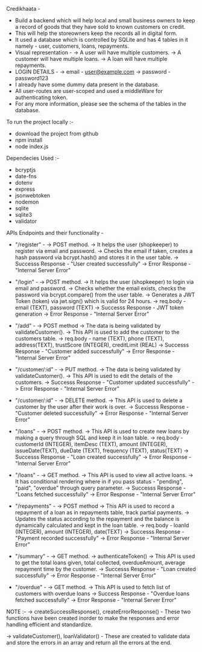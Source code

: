 Credikhaata -

- Build a backend which will help local and small business owners to keep a record of goods that they have sold to known customers on credit.
- This will help the storeowners keep the records all in digital form.
- It used a database which is controlled by SQLite and has 4 tables in it namely - user, customers, loans, repayments.
- Visual representation -
  -> A user will have multiple customers.
  -> A customer will have multiple loans.
  -> A loan will have multiple repayments.
- LOGIN DETAILS -
  -> email - user@example.com
  -> password - password123
- I already have some dummy data present in the database.
- All user-routes are user-scoped and used a middleWare for authenticating token.
- For any more information, please see the schema of the tables in the database.

To run the project locally :-

- download the project from github
- npm install
- node index.js

Dependecies Used :-

- bcryptjs
- date-fns
- dotenv
- express
- jsonwebtoken
- nodemon
- sqlite
- sqlite3
- validator

APIs Endpoints and their functionality -

- "/register" -
  -> POST method.
  -> It helps the user (shopkeeper) to register via email and password.
  -> Checks the email if taken, creates a hash password via bcrypt.hash() and stores it in the user table.
  -> Successs Response - "User created successfully"
  -> Error Response - "Internal Server Error"

- "/login" -
  -> POST method.
  -> It helps the user (shopkeeper) to login via email and password.
  -> Checks whether the email exists, checks the password via bcrypt.compare() from the user table.
  -> Generates a JWT Token (token) via jwt.sign() which is valid for 24 hours.
  -> req.body - email (TEXT), password (TEXT)
  -> Successs Response - JWT token generation
  -> Error Response - "Internal Server Error"

- "/add" -
  -> POST method
  -> The data is being validated by validateCustomer().
  -> This API is used to add the customer to the customers table.
  -> req.body - name (TEXT), phone (TEXT), address(TEXT), trustScore (INTEGER), creditLimit (REAL)
  -> Successs Response - "Customer added successfully"
  -> Error Response - "Internal Server Error"

- "/customer/:id" -
  -> PUT method.
  -> The data is being validated by validateCustomer().
  -> This API is used to edit the details of the customers.
  -> Successs Response - "Customer updated successfully"
  -> Error Response - "Internal Server Error"

- "/customer/:id" -
  -> DELETE method.
  -> This API is used to delete a customer by the user after their work is over.
  -> Successs Response - "Customer deleted successfully"
  -> Error Response - "Internal Server Error"

- "/loans" -
  -> POST method.
  -> This API is used to create new loans by making a query through SQL and keep it in loan table.
  -> req.body - customerId (INTEGER), itemDesc (TEXT), amount (INTEGER), issueDate(TEXT), dueDate (TEXT), frequency (TEXT), status(TEXT)
  -> Successs Response - "Loan created successfully"
  -> Error Response - "Internal Server Error"

- "/loans" -
  -> GET method.
  -> This API is used to view all active loans.
  -> It has conditional rendering where in if you pass status - "pending", "paid", "overdue" through query parameter.
  -> Successs Response - "Loans fetched successfully"
  -> Error Response - "Internal Server Error"

- "/repayments" -
  -> POST method
  -> This API is used to record a repayment of a loan as in repayments table, track partial payments.
  -> Updates the status according to the repayment and the balance is dynamically calculated and kept in the loan table.
  -> req.body - loanId (INTEGER), amount (INTEGER), date(TEXT)
  -> Successs Response - "Payment recorded successfully"
  -> Error Response - "Internal Server Error"

- "/summary" -
  -> GET method.
  -> authenticateToken()
  -> This API is used to get the total loans given, total collected, overdueAmount, average repayment time by the customer.
  -> Successs Response - "Loan created successfully"
  -> Error Response - "Internal Server Error"

- "/overdue" -
  -> GET method.
  -> This API is used to fetch list of customers with overdue loans
  -> Success Response - "Overdue loans fetched successfully"
  -> Error Response - "Internal Server Error"

NOTE :-
-> createSuccessResponse(), createErrorResponse() - These two functions have been created inorder to make the responses and error handling efficient and standardize.

-> validateCustomer(), loanValidator() - These are created to validate data and store the errors in an array and return all the errors at the end.
